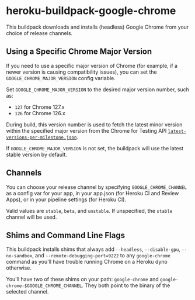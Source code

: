 # heroku-buildpack-google-chrome

This buildpack downloads and installs (headless) Google Chrome from your choice
of release channels.

## Using a Specific Chrome Major Version

If you need to use a specific major version of Chrome (for example, if a newer version is causing compatibility issues), you can set the `GOOGLE_CHROME_MAJOR_VERSION` config variable.

Set `GOOGLE_CHROME_MAJOR_VERSION` to the desired major version number, such as:

- `127` for Chrome 127.x
- `126` for Chrome 126.x

During build, this version number is used to fetch the latest minor version within the specified major version from the Chrome for Testing API [`latest-versions-per-milestone.json`](https://googlechromelabs.github.io/chrome-for-testing/latest-versions-per-milestone.json).

If `GOOGLE_CHROME_MAJOR_VERSION` is not set, the buildpack will use the latest stable version by default.

## Channels

You can choose your release channel by specifying `GOOGLE_CHROME_CHANNEL` as
a config var for your app, in your app.json (for Heroku CI and Review Apps),
or in your pipeline settings (for Heroku CI).

Valid values are `stable`, `beta`, and `unstable`. If unspecified, the `stable`
channel will be used.

## Shims and Command Line Flags

This buildpack installs shims that always add `--headless`, `--disable-gpu`,
`--no-sandbox`, and `--remote-debugging-port=9222` to any `google-chrome`
command as you'll have trouble running Chrome on a Heroku dyno otherwise.

You'll have two of these shims on your path: `google-chrome` and
`google-chrome-$GOOGLE_CHROME_CHANNEL`. They both point to the binary of
the selected channel.
